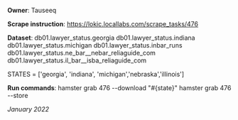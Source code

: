**Owner**: Tauseeq
 
**Scrape instruction**: https://lokic.locallabs.com/scrape_tasks/476

**Dataset**: db01.lawyer_status.georgia
             db01.lawyer_status.indiana
             db01.lawyer_status.michigan
             db01.lawyer_status.inbar_runs
             db01.lawyer_status.ne_bar__nebar_reliaguide_com
             db01.lawyer_status.il_bar__isba_reliaguide_com

STATES = ['georgia', 'indiana', 'michigan','nebraska','illinois']

**Run commands**: hamster grab 476 --download "#{state}"
                  hamster grab 476 --store

_January 2022_

